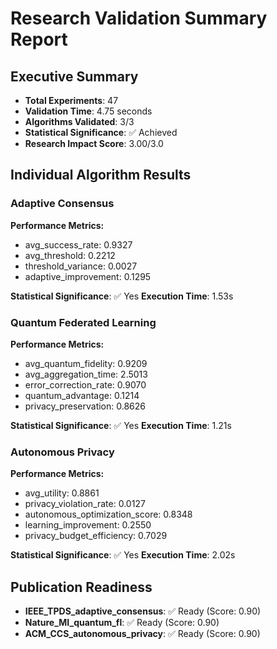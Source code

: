 # Research Validation Summary Report

## Executive Summary

- **Total Experiments**: 47
- **Validation Time**: 4.75 seconds
- **Algorithms Validated**: 3/3
- **Statistical Significance**: ✅ Achieved
- **Research Impact Score**: 3.00/3.0

## Individual Algorithm Results

### Adaptive Consensus

**Performance Metrics:**
- avg_success_rate: 0.9327
- avg_threshold: 0.2212
- threshold_variance: 0.0027
- adaptive_improvement: 0.1295

**Statistical Significance**: ✅ Yes
**Execution Time**: 1.53s

### Quantum Federated Learning

**Performance Metrics:**
- avg_quantum_fidelity: 0.9209
- avg_aggregation_time: 2.5013
- error_correction_rate: 0.9070
- quantum_advantage: 0.1214
- privacy_preservation: 0.8626

**Statistical Significance**: ✅ Yes
**Execution Time**: 1.21s

### Autonomous Privacy

**Performance Metrics:**
- avg_utility: 0.8861
- privacy_violation_rate: 0.0127
- autonomous_optimization_score: 0.8348
- learning_improvement: 0.2550
- privacy_budget_efficiency: 0.7029

**Statistical Significance**: ✅ Yes
**Execution Time**: 2.02s

## Publication Readiness

- **IEEE_TPDS_adaptive_consensus**: ✅ Ready (Score: 0.90)
- **Nature_MI_quantum_fl**: ✅ Ready (Score: 0.90)
- **ACM_CCS_autonomous_privacy**: ✅ Ready (Score: 0.90)
